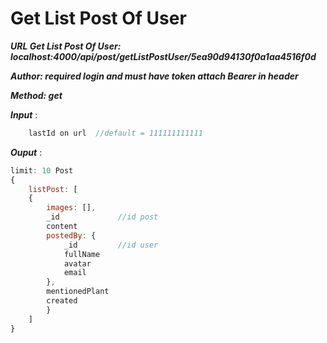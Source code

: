 # Get List Post Of User
***URL Get List Post Of User: localhost:4000/api/post/getListPostUser/5ea90d94130f0a1aa4516f0d***

***Author: required login and must have token attach Bearer in header***

***Method: get***

***Input*** :

```js
    lastId on url  //default = 111111111111
```

***Ouput*** :

```js
limit: 10 Post
{
    listPost: [
    {
        images: [],
        _id             //id post
        content
        postedBy: {
            _id         //id user
            fullName
            avatar 
            email
        },
        mentionedPlant
        created
        }
    ]
}
```
